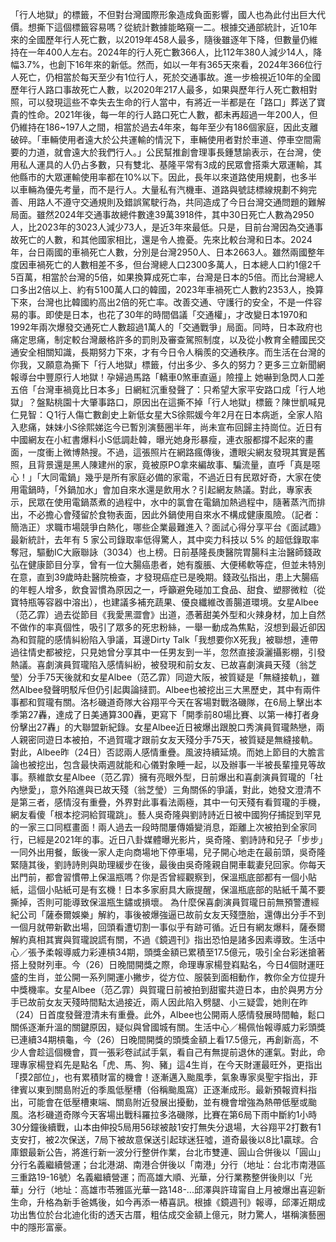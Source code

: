 「行人地獄」的標籤，不但對台灣國際形象造成負面影響，國人也為此付出巨大代價。想撕下這個標籤容易嗎？從統計數據能略窺一二。根據交通部統計，近10年來的全國歷年行人死亡數，以2019年458人最多，隨後雖逐年下降，但數量仍維持在一年400人左右。2024年的行人死亡數366人，比112年380人減少14人，降幅3.7%，也創下16年來的新低。然而，如以一年有365天來看，2024年366位行人死亡，仍相當於每天至少有1位行人，死於交通事故。進一步檢視近10年的全國歷年行人路口事故死亡人數，以2020年217人最多，如果與歷年行人死亡數相對照，可以發現這些不幸失去生命的行人當中，有將近一半都是在「路口」葬送了寶貴的性命。2021年後，每一年的行人路口死亡人數，都未再超過一年200人，但仍維持在186~197人之間，相當於過去4年來，每年至少有186個家庭，因此支離破碎。「車輛使用者遠大於公共運輸的情況下，車輛使用者對於車道、停車空間需要的力道，就會遠大於我們行人。」公民幫推創會理事長鍾慧諭表示，在台灣，使用私人運具的人仍占多數，只有雙北、基隆平常有3成的民眾會搭乘大眾運輸，其他縣市的大眾運輸使用率都在10%以下。因此，長年以來道路使用規劃，也多半以車輛為優先考量，而不是行人。大量私有汽機車、道路與號誌標線規劃不夠完善、用路人不遵守交通規則及錯誤駕駛行為，共同造成了今日台灣交通問題的難解局面。雖然2024年交通事故總件數達39萬3918件，其中30日死亡人數為2950人，比2023年的3023人減少73人，是近3年來最低。只是，目前台灣因為交通事故死亡的人數，和其他國家相比，還是令人擔憂。先來比較台灣和日本。2024年，台日兩國的車禍死亡人數，分別是台灣2950人、日本2663人。雖然兩國整年度因車禍死亡的人數相差不多，但台灣總人口2300多萬人，日本總人口約1億2千5百萬，相當於台灣的5倍，如果換算成死亡率，台灣是日本的5倍。而比台灣總人口多出2倍以上、約有5100萬人口的韓國，2023年車禍死亡人數約2353人，換算下來，台灣也比韓國約高出2倍的死亡率。改善交通、守護行的安全，不是一件容易的事。即使是日本，也花了30年的時間倡議「交通權」，才改變日本1970和1992年兩次爆發交通死亡人數超過1萬人的「交通戰爭」局面。同時，日本政府也痛定思痛，制定較台灣嚴格許多的罰則及審查駕照制度，以及從小教育全體國民交通安全相關知識，長期努力下來，才有今日令人稱羨的交通秩序。而生活在台灣的你我，又願意為撕下「行人地獄」標籤，付出多少、多久的努力？更多三立新聞網報導台中豐原行人地獄！孕婦過馬路「轎車0煞車直逼」險撞上 她嚇到急閃人口差五倍「台灣車禍竟比日本多」日網紅沉重發聲了：只希望大家平安路口成「行人地獄」？盤點桃園十大肇事路口，原因出在這撕不掉「行人地獄」標籤？陳世凱喊見仁見智：Ｑ1行人傷亡數創史上新低女星大S徐熙媛今年2月在日本病逝，全家人陷入悲痛，妹妹小S徐熙娣迄今已暫別演藝圈半年，尚未宣布回歸主持崗位。近日有中國網友在小紅書爆料小S低調赴韓，曝光她身形暴瘦，連衣服都撐不起來的畫面，一度衝上微博熱搜。不過，這張照片在網路瘋傳後，遭眼尖網友發現其實是舊照，且背景還是黑人陳建州的家，竟被原PO拿來編故事、騙流量，直呼「真是噁心！」「大同電鍋」幾乎是所有家庭必備的家電，不過近日有民眾好奇，大家在使用電鍋時，「外鍋加水」會加自來水還是飲用水？引起網友熱議。對此，專家表示，民眾在使用電鍋蒸煮的過程中，水中的氯會在電鍋加熱過程中，隨著蒸汽而排出，不必擔心會殘留於食物表面，因此外鍋使用自來水不構成健康風險。（記者：簡浩正）求職市場競爭白熱化，哪些企業最難進入？面試心得分享平台《面試趣》最新統計，去年有 5 家公司錄取率低得驚人，其中奕力科技以 5% 的超低錄取率奪冠，驅動IC大廠聯詠（3034）也上榜。日前基隆長庚醫院胃腸科主治醫師錢政弘在健康節目分享，曾有一位大腸癌患者，她有腹脹、大便稀軟等症，但並未特別在意，直到39歲時赴醫院檢查，才發現癌症已是晚期。錢政弘指出，患上大腸癌的年輕人增多，飲食習慣為原因之一，呼籲避免碰加工食品、甜食、塑膠微粒（從寶特瓶等容器中溶出），也建議多補充蔬果、優良纖維改善腸道環境。女星Albee（范乙霏）過去從節目《我愛黑澀會》出道，憑著甜美外型和火辣身材，加上自然不做作的率真個性，吸引了眾多的死忠粉絲，一舉一動成為焦點，沒想到最近卻因為和賀龍的感情糾紛陷入爭議，耳邊Dirty Talk「我想要你X死我」被聯想，連帶過往情史都被挖，只見她曾分享其中一任男友到一半，忽然直接淚灑攝影棚，引發熱議。喜劇演員賀瓏陷入感情糾紛，被發現和前女友、已故喜劇演員天殘（翁芝瑩）分手75天後就和女星Albee（范乙霏）同遊大阪，被質疑是「無縫接軌」，雖然Albee發聲明駁斥但仍引起輿論撻罰。Albee也被挖出三大黑歷史，其中有兩件事都和賀瓏有關。洛杉磯道奇隊大谷翔平今天在客場對戰洛磯隊，在6局上擊出本季第27轟，達成了日美通算300轟，更寫下「開季前80場比賽、以第一棒打者身份擊出27轟」的大聯盟新紀錄。女星Albee近日被爆出跟脫口秀演員賀瓏熱戀，兩人親密同遊日本被拍，不過賀瓏才跟前女友天殘分手75天，被質疑是無縫接軌。對此，Albee昨（24日）否認兩人感情重疊。風波持續延燒。而她上節目的大膽言論也被挖出，包含最快兩週就能和心儀對象睡一起，以及辦事一半被長輩撞見等故事。蔡維歆女星Albee（范乙霏）擁有亮眼外型，日前爆出和喜劇演員賀瓏的「社內戀愛」，意外陷進與已故天殘（翁芝瑩）三角關係的爭議，對此，她發文澄清不是第三者，感情沒有重疊，外界對此事看法兩極，其中一句天殘有看賀瓏的手機，網友看傻「根本挖洞給賀瓏跳」。藝人吳奇隆與劉詩詩近日被中國狗仔捕捉到罕見的一家三口同框畫面！兩人過去一段時間屢傳婚變消息，距離上次被拍到全家同行，已經是2021年的事。近日八卦媒體曝光影片，吳奇隆、劉詩詩和兒子「步步」一同外出用餐，飯後一家人走向商場地下停車場，兒子開心地走在最前頭，吳奇隆緊隨其後，劉詩詩則與助理緩步在後，最後由吳奇隆親自開車載妻兒回家。你每天出門前，都會習慣帶上保溫瓶嗎？你是否曾經觀察到，保溫瓶底部都有一個小貼紙，這個小貼紙可是有玄機！日本多家廚具大廠提醒，保溫瓶底部的貼紙千萬不要撕掉，否則可能導致保溫瓶生鏽或損壞。 為什麼保喜劇演員賀瓏日前無預警遭經紀公司「薩泰爾娛樂」解約，事後被爆強逼已故前女友天殘墮胎，還傳出分手不到一個月就帶新歡出場，回頭看遭切割一事似乎有跡可循。近日有網友爆料，薩泰爾解約真相其實與賀瓏說謊有關，不過《鏡週刊》指出恐怕是諸多因素導致。生活中心／張予柔報導威力彩連槓34期，頭獎金額已累積至17.5億元，吸引全台彩迷搶著搭上發財列車。今（26）日晚間開獎之際，命理專家楊登嵙點名，今日4個財運旺盛的生肖，並公開一系列開運小撇步，從方位、服裝到面相動作，教你全方位提升中獎機率。女星Albee（范乙霏）與賀瓏日前被拍到甜蜜共遊日本，由於與男方分手已故前女友天殘時間點太過接近，兩人因此陷入劈腿、小三疑雲，她則在昨（24）日首度發聲澄清未有重疊。此外，Albee也公開兩人感情發展時間軸，鬆口關係逐漸升溫的關鍵原因，疑似與曾國城有關。生活中心／楊佩怡報導威力彩頭獎已連續34期槓龜，今（26）日晚間開獎的頭獎金額上看17.5億元，再創新高，不少人會趁這個機會，買一張彩卷試試手氣，看自己有無提前退休的運氣。對此，命理專家楊登嵙先是點名「虎、馬、狗、豬」這4生肖，在今天財運最旺外，更指出「摸2部位」，也有累積財富的機會！逐漸邁入颱風季，氣象專家吳聖宇指出，菲律賓以東到關島附近的季風低壓槽（俗稱颱風窩）正逐漸成形。最新預報資料指出，可能會在低壓槽東端、關島附近發展出擾動，並有機會增強為熱帶低壓或颱風。洛杉磯道奇隊今天客場出戰科羅拉多洛磯隊，比賽在第6局下雨中斷約1小時30分鐘後續戰，山本由伸投5局用56球被敲1安打無失分退場，大谷翔平2打數有1支安打，被2次保送，7局下被故意保送引起球迷狂噓，道奇最後以8比1贏球。合庫銀最新公告，將進行新一波分行整併作業，台北市雙連、圓山合併後以「圓山」分行名義繼續營運；台北港湖、南港合併後以「南港」分行（地址：台北市南港區三重路19-16號）名義繼續營運；而高雄大順、光華，分行業務整併後則以「光華」分行（地址：高雄市苓雅區光華一路148-...邱澤與許瑋甯自上月被爆出喜迎新生命，升格為新手爸媽後，如今再添一樁喜訊。根據《鏡週刊》報導，邱澤近期成功出售位於台北迪化街的透天古厝，粗估成交金額上億元，財力驚人，堪稱演藝圈中的隱形富豪。